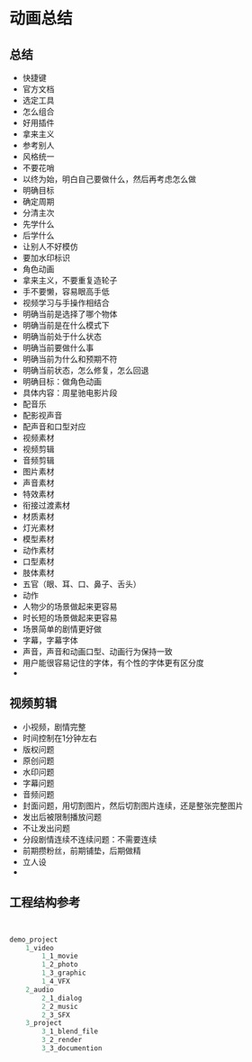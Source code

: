 # 动画总结

## 总结

* 快捷键
* 官方文档
* 选定工具
* 怎么组合
* 好用插件
* 拿来主义
* 参考别人
* 风格统一
* 不要花哨
* 以终为始，明白自己要做什么，然后再考虑怎么做
* 明确目标
* 确定周期
* 分清主次
* 先学什么
* 后学什么
* 让别人不好模仿
* 要加水印标识
* 角色动画
* 拿来主义，不要重复造轮子
* 手不要懒，容易眼高手低
* 视频学习与手操作相结合
* 明确当前是选择了哪个物体
* 明确当前是在什么模式下
* 明确当前处于什么状态
* 明确当前要做什么事
* 明确当前为什么和预期不符
* 明确当前状态，怎么修复，怎么回退
* 明确目标：做角色动画
* 具体内容：周星驰电影片段
* 配音乐
* 配影视声音
* 配声音和口型对应
* 视频素材
* 视频剪辑
* 音频剪辑
* 图片素材
* 声音素材
* 特效素材
* 衔接过渡素材
* 材质素材
* 灯光素材
* 模型素材
* 动作素材
* 口型素材
* 肢体素材
* 五官（眼、耳、口、鼻子、舌头）
* 动作
* 人物少的场景做起来更容易
* 时长短的场景做起来更容易
* 场景简单的剧情更好做
* 字幕，字幕字体
* 声音，声音和动画口型、动画行为保持一致
* 用户能很容易记住的字体，有个性的字体更有区分度
* 

## 视频剪辑
* 小视频，剧情完整
* 时间控制在1分钟左右
* 版权问题
* 原创问题
* 水印问题
* 字幕问题
* 音频问题
* 封面问题，用切割图片，然后切割图片连续，还是整张完整图片
* 发出后被限制播放问题
* 不让发出问题
* 分段剧情连续不连续问题：不需要连续
* 前期攒粉丝，前期铺垫，后期做精
* 立人设
* 

## 工程结构参考
```sql


demo_project
	1_video
		1_1_movie
		1_2_photo
		1_3_graphic
		1_4_VFX
	2_audio
		2_1_dialog
		2_2_music
		2_3_SFX
	3_project
		3_1_blend_file
		3_2_render
		3_3_documention
```


